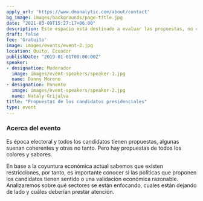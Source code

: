 ```yaml
---
apply_url: 'https://www.dmanalytic.com/about/contact'
bg_image: images/backgrounds/page-title.jpg
date: "2021-03-09T15:27:17+06:00"
description: Este espacio está destinado a evaluar las propuestas, no candidatos, ni partidos.
draft: false
fee: 'Gratuito'
image: images/events/event-2.jpg
location: Quito, Ecuador
publishDate: "2019-01-01T00:00:00Z"
speaker:
- designation: Moderador
  image: images/event-speakers/speaker-1.jpg
  name: Danny Moreno
- designation: Ponente
  image: images/event-speakers/speaker-2.jpg
  name: Nataly Grijalva
title: "Propuestas de los candidatos presidenciales"
type: event
---
```


### Acerca del evento

Es época electoral y todos los candidatos tienen propuestas, algunas suenan coherentes y otras no tanto. Pero hay propuestas de todos los colores y sabores.

En base a la coyuntura económica actual sabemos que existen restricciones, por tanto, es importante conocer si las políticas que proponen los candidatos tienen sentido o una validación económica razonable. Analizaremos sobre qué sectores se están enfocando, cuales están dejando de lado y cuáles deberían prestar atención.
